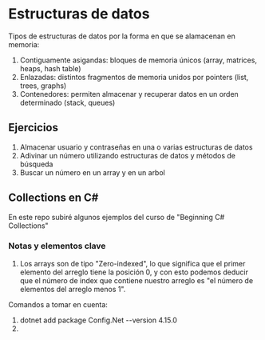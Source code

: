 # Estructuras de datos 

Tipos de estructuras de datos por la forma en que se alamacenan en memoria:

1. Contiguamente asigandas: bloques de memoria únicos (array, matrices, heaps, hash table)
2. Enlazadas: distintos fragmentos de memoria unidos por pointers (list, trees, graphs)
3. Contenedores: permiten almacenar y recuperar datos en un orden determinado (stack, queues)

## Ejercicios 

1. Almacenar usuario y contraseñas en una o varias estructuras de datos 
2. Adivinar un número utilizando estructuras de datos y métodos de búsqueda
3. Buscar un número en un array y en un arbol

## Collections en C#

En este repo subiré algunos ejemplos del curso de "Beginning C# Collections"

### Notas y elementos clave

1. Los arrays son de tipo "Zero-indexed", lo que significa que el primer elemento del arreglo tiene la posición 0, y con esto podemos deducir que el número de index que contiene nuestro arreglo es "el número de elementos del arreglo menos 1".



Comandos a tomar en cuenta:

1. dotnet add package Config.Net --version 4.15.0  
2. 

